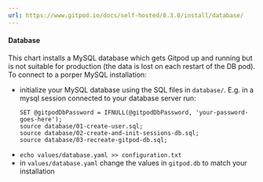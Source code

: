```yaml
---
url: https://www.gitpod.io/docs/self-hosted/0.3.0/install/database/
---
```



#### Database
This chart installs a MySQL database which gets Gitpod up and running but is not suitable for production (the data is lost on each restart of the DB pod). To connect to a porper MySQL installation:
   - initialize your MySQL database using the SQL files in `database/`. E.g. in a mysql session connected to your database server run:
     ```
     SET @gitpodDbPassword = IFNULL(@gitpodDbPassword, 'your-password-goes-here');
     source database/01-create-user.sql;
     source database/02-create-and-init-sessions-db.sql;
     source database/03-recreate-gitpod-db.sql;
     ```
   - `echo values/database.yaml >> configuration.txt`
   - in `values/database.yaml` change the values in `gitpod.db` to match your installation
